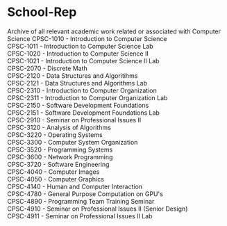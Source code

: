 # School-Rep
Archive of all relevant academic work related or associated with Computer Science
CPSC-1010 - Introduction to Computer Science <br />
CPSC-1011 - Introduction to Computer Science Lab <br />
CPSC-1020 - Introduction to Computer Science II <br />
CPSC-1021 - Introduction to Computer Science II Lab <br />
CPSC-2070 - Discrete Math <br />
CPSC-2120 - Data Structures and Algoritihms <br />
CPSC-2121 - Data Structures and Algorithms Lab <br />
CPSC-2310 - Introduction to Computer Organization <br />
CPSC-2311 - Introduction to Computer Organization Lab <br />
CPSC-2150 - Software Development Foundations <br />
CPSC-2151 - Software Development Foundations Lab <br />
CPSC-2910 - Seminar on Professional Issues II <br />
CPSC-3120 - Analysis of Algorithms <br />
CPSC-3220 - Operating Systems <br />
CPSC-3300 - Computer System Organization <br />
CPSC-3520 - Programming Systems <br />
CPSC-3600 - Network Programming <br />
CPSC-3720 - Software Engineering <br />
CPSC-4040 - Computer Images <br />
CPSC-4050 - Computer Graphics <br />
CPSC-4140 - Human and Computer Interaction <br />
CPSC-4780 - General Purpose Computation on GPU's <br />
CPSC-4890 - Programming Team Training Seminar <br />
CPSC-4910 - Seminar on Professional Issues II (Senior Design) <br />
CPSC-4911 - Seminar on Professional Issues II Lab <br />
